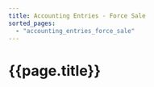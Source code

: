```yaml
---
title: Accounting Entries - Force Sale
sorted_pages:
  - "accounting_entries_force_sale"
---
```

# {{page.title}}
